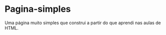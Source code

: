 # Pagina-simples
 Uma página muito simples que construi a partir do que aprendi nas aulas de HTML. 
